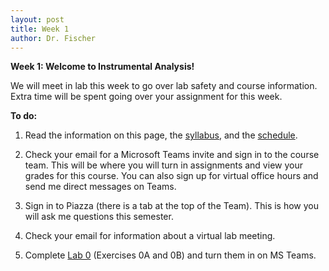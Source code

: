 ```yaml
---
layout: post
title: Week 1
author: Dr. Fischer
---
```


**Week 1: Welcome to Instrumental Analysis!**

We will meet in lab this week to go over lab safety and course information.  Extra time will be spent going over your assignment for this week.

**To do:**

1. Read the information on this page, the [syllabus]({{site.url}}/course-information/syllabus/), and the [schedule]({{site.url}}/course-information/schedule/).

1. Check your email for a Microsoft Teams invite and sign in to the course team.  This will be where you will turn in assignments and view your grades for this course.  You can also sign up for virtual office hours and send me direct messages on Teams.

    <!-- [Teams Video] -->

1. Sign in to Piazza (there is a tab at the top of the Team).  This is how you will ask me questions this semester.

    <!-- [Piazza Video] -->

1. Check your email for information about a virtual lab meeting.

1. Complete [Lab 0](http://localhost:4000/lab-0/) (Exercises 0A and 0B) and turn them in on MS Teams.
